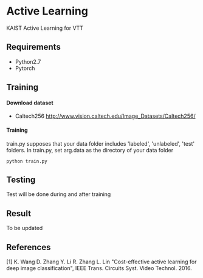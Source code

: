 # Active Learning
KAIST Active Learning for VTT

## Requirements

* Python2.7
* Pytorch

## Training

#### Download dataset
* Caltech256 <http://www.vision.caltech.edu/Image_Datasets/Caltech256/>

#### Training

train.py supposes that your data folder includes 'labeled', 'unlabeled', 'test' folders.
In train.py, set arg.data as the directory of your data folder
```
python train.py
```

## Testing

Test will be done during and after training

## Result

To be updated

## References

[1] K. Wang D. Zhang Y. Li R. Zhang L. Lin "Cost-effective active learning for deep image classification", IEEE Trans. Circuits Syst. Video Technol. 2016. 